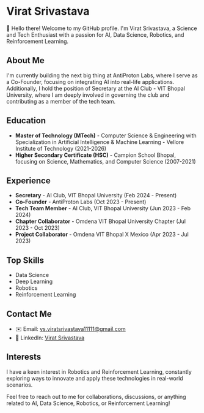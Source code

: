 # Virat Srivastava

👋 Hello there! Welcome to my GitHub profile. I'm Virat Srivastava, a Science and Tech Enthusiast with a passion for AI, Data Science, Robotics, and Reinforcement Learning.

## About Me

I'm currently building the next big thing at AntiProton Labs, where I serve as a Co-Founder, focusing on integrating AI into real-life applications. Additionally, I hold the position of Secretary at the AI Club - VIT Bhopal University, where I am deeply involved in governing the club and contributing as a member of the tech team.

## Education

- **Master of Technology (MTech)** - Computer Science & Engineering with Specialization in Artificial Intelligence & Machine Learning - Vellore Institute of Technology (2021-2026)
- **Higher Secondary Certificate (HSC)** - Campion School Bhopal, focusing on Science, Mathematics, and Computer Science (2007-2021)

## Experience

- **Secretary** - AI Club, VIT Bhopal University (Feb 2024 - Present)
- **Co-Founder** - AntiProton Labs (Oct 2023 - Present)
- **Tech Team Member** - AI Club, VIT Bhopal University (Jun 2023 - Feb 2024)
- **Chapter Collaborator** - Omdena VIT Bhopal University Chapter (Jul 2023 - Oct 2023)
- **Project Collaborator** - Omdena VIT Bhopal X Mexico (Apr 2023 - Jul 2023)

## Top Skills

- Data Science
- Deep Learning
- Robotics
- Reinforcement Learning

## Contact Me

- ✉️ Email: vs.viratsrivastava11111@gmail.com
- 💼 LinkedIn: [Virat Srivastava](https://www.linkedin.com/in/virat-srivastava)

## Interests

I have a keen interest in Robotics and Reinforcement Learning, constantly exploring ways to innovate and apply these technologies in real-world scenarios.

Feel free to reach out to me for collaborations, discussions, or anything related to AI, Data Science, Robotics, or Reinforcement Learning!

